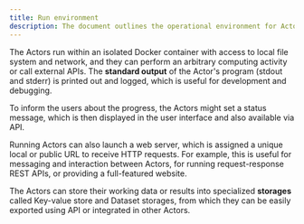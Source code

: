 ```yaml
---
title: Run environment
description: The document outlines the operational environment for Actors in a Docker container with file, network access, and web server capabilities.
---
```


The Actors run within an isolated Docker container with access to local file system and network, and they can perform an
arbitrary computing activity or call external APIs. The **standard output** of the Actor's program (stdout and stderr)
is printed out and logged, which is useful for development and debugging.

To inform the users about the progress, the Actors might set a status message, which is then displayed in the user
interface and also available via API.

Running Actors can also launch a web server, which is assigned a unique local or public URL to receive HTTP requests.
For example, this is useful for messaging and interaction between Actors, for running request-response REST APIs, or
providing a full-featured website.

The Actors can store their working data or results into specialized **storages** called Key-value store and Dataset
storages, from which they can be easily exported using API or integrated in other Actors.
